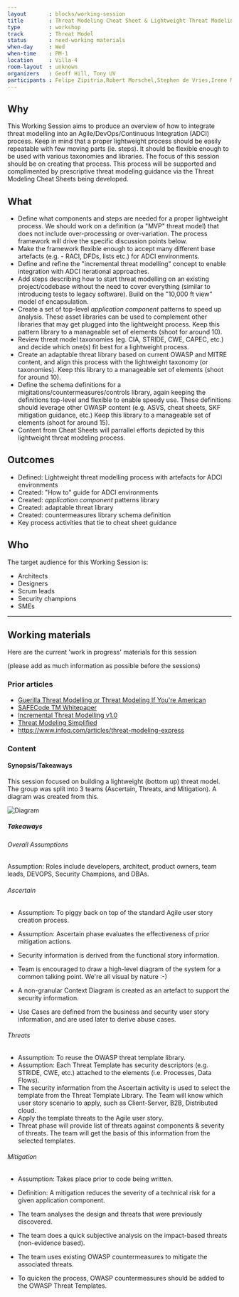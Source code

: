 ```yaml
---
layout       : blocks/working-session
title        : Threat Modeling Cheat Sheet & Lightweight Threat Modeling (Part I)
type         : workshop
track        : Threat Model
status       : need-working materials
when-day     : Wed
when-time    : PM-1
location     : Villa-4
room-layout  : unknown
organizers   : Geoff Hill, Tony UV
participants : Felipe Zipitria,Robert Morschel,Stephen de Vries,Irene Michlin, Steven Wierckx, Aruna Katugampola, Christian Martorella
---
```


## Why

This Working Session aims to produce an overview of how to integrate threat modelling into an Agile/DevOps/Continuous Integration (ADCI) process. Keep in mind that a proper lightweight process should be easily repeatable with few moving parts (ie. steps). It should be flexible enough to be used with various taxonomies and libraries.  The focus of this session should be on creating that process. This process will be supported and complimented by prescriptive threat modeling guidance via the Threat Modeling Cheat Sheets being developed.


## What

- Define what components and steps are needed for a proper lightweight process. We should work on a definition (a "MVP" threat model) that does not include over-processing or over-variation. The process framework will drive the specific discussion points below.
- Make the framework flexible enough to accept many different base artefacts (e.g. - RACI, DFDs, lists etc.) for ADCI environments.
- Define and refine the "incremental threat modelling" concept to enable integration with ADCI iterational approaches.
- Add steps describing how to start threat modelling on an existing project/codebase without the need to cover everything (similar to introducing tests to legacy software). Build on the "10,000 ft view" model of encapsulation.
- Create a set of top-level *application component* patterns to speed up analysis. These asset libraries can be used to complement other libraries that may get plugged into the lightweight process. Keep this pattern library to a manageable set of elements  (shoot for around 10).
- Review threat model taxonomies (eg. CIA, STRIDE, CWE, CAPEC, etc.) and decide which one(s) fit best for a lightweight process.
- Create an adaptable threat library based on current OWASP and MITRE content, and align this process with the lightweight taxonomy (or taxonomies). Keep this library to a manageable set of elements (shoot for around 10).
- Define the schema definitions for a migitations/countermeasures/controls library, again keeping the definitions top-level and flexible to enable speedy use. These definitions should leverage other OWASP content (e.g. ASVS, cheat sheets, SKF mitigation guidance, etc.) Keep this library to a manageable set of elements (shoot for around 15).
- Content from Cheat Sheets will parrallel efforts depicted by this lightweight threat modeling process.

## Outcomes

- Defined: Lightweight threat modelling process with artefacts for ADCI environments
- Created: "How to" guide for ADCI environments
- Created: *application component* patterns library
- Created: adaptable threat library
- Created: countermeasures library schema definition
- Key process activities that tie to cheat sheet guidance

## Who

The target audience for this Working Session is:

- Architects
- Designers
- Scrum leads
- Security champions
- SMEs

---

## Working materials

Here are the current 'work in progress' materials for this session

(please add as much information as possible before the sessions)

### Prior articles

- [Guerilla Threat Modelling or Threat Modeling If You're American](https://blogs.msdn.microsoft.com/ptorr/2005/02/22/guerrilla-threat-modelling-or-threat-modeling-if-youre-american/)
- [SAFECode TM Whitepaper](https://www.safecode.org/wp-content/uploads/2017/05/SAFECode_TM_Whitepaper.pdf)
- [Incremental Threat Modelling v1.0](http://schd.ws/hosted_files/appseceurope2017/df/Incremental%20Threat%20Modelling%20v1.0.pptx)
- [Threat Modeling Simplified](https://www.safaribooksonline.com/blog/2016/02/09/threat-modeling-simplified/)
- https://www.infoq.com/articles/threat-modeling-express


### Content

#### Synopsis/Takeaways

This session focused on building a lightweight (bottom up) threat model.  The group was split into 3 teams (Ascertain, Threats, and Mitigation).  A diagram was created from this.

![Diagram](https://raw.githubusercontent.com/OWASP/owasp-summit-2017/master/Working-Sessions/Threat-Model/cheat-sheet/lightweight.jpg)

##### Takeaways

###### Overall Assumptions
Assumption: Roles include developers, architect, product owners, team leads, DEVOPS, Security Champions, and DBAs.

###### Ascertain
- Assumption: To piggy back on top of the standard Agile user story creation process.
- Assumption: Ascertain phase evaluates the effectiveness of prior mitigation actions.

- Security information is derived from the functional story information.
- Team is encouraged to draw a high-level diagram of the system for a common talking point. We're all visual by nature :-)
- A non-granular Context Diagram is created as an artefact to support the security information.
- Use Cases are defined from the business and security user story information, and are used later to derive abuse cases.

###### Threats
- Assumption:  To reuse the OWASP threat template library.
- Assumption: Each Threat Template has security descriptors (e.g. STRIDE, CWE, etc.) attached to the elements (i.e. Processes, Data Flows).
- The security information from the Ascertain activity is used to select the template from the Threat Template Library. The Team will know which user story scenario to apply, such as Client-Server, B2B, Distributed cloud.
- Apply the template threats to the Agile user story.
- Threat phase will provide list of threats against components & severity of threats. The team will get the basis of this information from the selected templates.

###### Mitigation
- Assumption: Takes place prior to code being written.

- Definition: A mitigation reduces the severity of a technical risk for a given application component.

- The team analyses the design and threats that were previously discovered.
- The team does a quick subjective analysis on the impact-based threats (non-evidence based).
- The team uses existing OWASP countermeasures to mitigate the associated threats.
- To quicken the process, OWASP countermeasures should be added to the OWASP Threat Templates.
